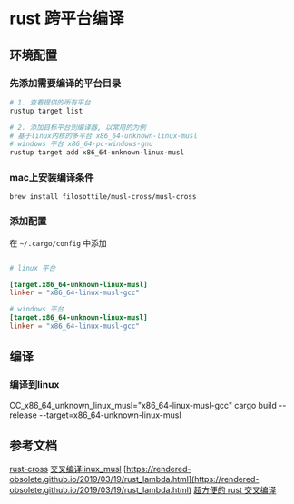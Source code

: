rust 跨平台编译
===

## 环境配置
### 先添加需要编译的平台目录

```bash
# 1. 查看提供的所有平台
rustup target list 

# 2. 添加目标平台到编译器, 以常用的为例
# 基于linux内核的多平台 x86_64-unknown-linux-musl
# windows 平台 x86_64-pc-windows-gnu
rustup target add x86_64-unknown-linux-musl


```
### mac上安装编译条件

```
brew install filosottile/musl-cross/musl-cross
```

### 添加配置

在 ``~/.cargo/config`` 中添加

```conf

# linux 平台

[target.x86_64-unknown-linux-musl]
linker = "x86_64-linux-musl-gcc"

# windows 平台
[target.x86_64-unknown-linux-musl]
linker = "x86_64-linux-musl-gcc"
```

## 编译

### 编译到linux

CC_x86_64_unknown_linux_musl="x86_64-linux-musl-gcc" cargo build --release --target=x86_64-unknown-linux-musl


## 参考文档

[rust-cross](https://github.com/japaric/rust-cross)
[交叉编译linux_musl](https://www.andrew-thorburn.com/cross-compiling-a-simple-rust-web-app/)
[https://rendered-obsolete.github.io/2019/03/19/rust_lambda.html](https://rendered-obsolete.github.io/2019/03/19/rust_lambda.html)
[超方便的 rust 交叉编译](https://moevis.github.io/cheatsheet/2018/08/18/%E8%B6%85%E6%96%B9%E4%BE%BF%E7%9A%84-Rust-%E4%BA%A4%E5%8F%89%E7%BC%96%E8%AF%91.html)

